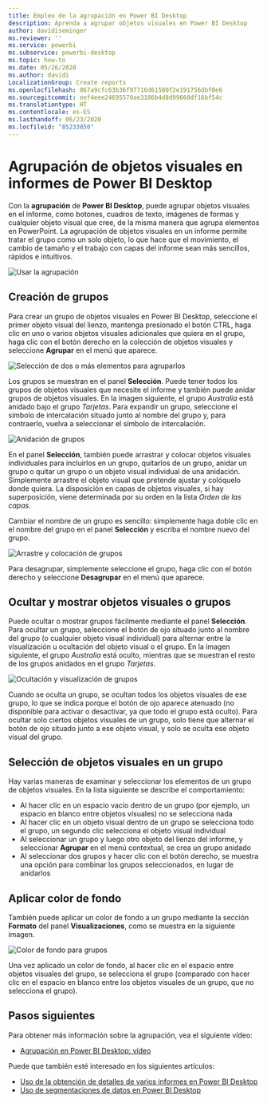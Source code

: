 ```yaml
---
title: Empleo de la agrupación en Power BI Desktop
description: Aprenda a agrupar objetos visuales en Power BI Desktop
author: davidiseminger
ms.reviewer: ''
ms.service: powerbi
ms.subservice: powerbi-desktop
ms.topic: how-to
ms.date: 05/26/2020
ms.author: davidi
LocalizationGroup: Create reports
ms.openlocfilehash: 067a9cfc63b36f97716d61580f2e191756dbf0e6
ms.sourcegitcommit: eef4eee24695570ae3186b4d8d99660df16bf54c
ms.translationtype: HT
ms.contentlocale: es-ES
ms.lasthandoff: 06/23/2020
ms.locfileid: "85233850"
---
```

# <a name="group-visuals-in-power-bi-desktop-reports"></a>Agrupación de objetos visuales en informes de Power BI Desktop
Con la **agrupación** de **Power BI Desktop**, puede agrupar objetos visuales en el informe, como botones, cuadros de texto, imágenes de formas y cualquier objeto visual que cree, de la misma manera que agrupa elementos en PowerPoint. La agrupación de objetos visuales en un informe permite tratar el grupo como un solo objeto, lo que hace que el movimiento, el cambio de tamaño y el trabajo con capas del informe sean más sencillos, rápidos e intuitivos.

![Usar la agrupación](media/desktop-grouping-visuals/grouping-visuals-01.png)


## <a name="creating-groups"></a>Creación de grupos

Para crear un grupo de objetos visuales en Power BI Desktop, seleccione el primer objeto visual del lienzo, mantenga presionado el botón CTRL, haga clic en uno o varios objetos visuales adicionales que quiera en el grupo, haga clic con el botón derecho en la colección de objetos visuales y seleccione **Agrupar** en el menú que aparece.

![Selección de dos o más elementos para agruparlos](media/desktop-grouping-visuals/grouping-visuals-02.png)

Los grupos se muestran en el panel **Selección**. Puede tener todos los grupos de objetos visuales que necesite el informe y también puede anidar grupos de objetos visuales. En la imagen siguiente, el grupo *Australia* está anidado bajo el grupo *Tarjetas*. Para expandir un grupo, seleccione el símbolo de intercalación situado junto al nombre del grupo y, para contraerlo, vuelva a seleccionar el símbolo de intercalación. 

![Anidación de grupos](media/desktop-grouping-visuals/grouping-visuals-03.png)

En el panel **Selección**, también puede arrastrar y colocar objetos visuales individuales para incluirlos en un grupo, quitarlos de un grupo, anidar un grupo o quitar un grupo o un objeto visual individual de una anidación. Simplemente arrastre el objeto visual que pretende ajustar y colóquelo donde quiera. La disposición en capas de objetos visuales, si hay superposición, viene determinada por su orden en la lista *Orden de las capas*.

Cambiar el nombre de un grupo es sencillo: simplemente haga doble clic en el nombre del grupo en el panel **Selección** y escriba el nombre nuevo del grupo.

![Arrastre y colocación de grupos](media/desktop-grouping-visuals/grouping-visuals-04.png)

Para desagrupar, simplemente seleccione el grupo, haga clic con el botón derecho y seleccione **Desagrupar** en el menú que aparece.

## <a name="hide-and-show-visuals-or-groups"></a>Ocultar y mostrar objetos visuales o grupos

Puede ocultar o mostrar grupos fácilmente mediante el panel **Selección**. Para ocultar un grupo, seleccione el botón de ojo situado junto al nombre del grupo (o cualquier objeto visual individual) para alternar entre la visualización u ocultación del objeto visual o el grupo. En la imagen siguiente, el grupo *Australia* está oculto, mientras que se muestran el resto de los grupos anidados en el grupo *Tarjetas*.


![Ocultación y visualización de grupos](media/desktop-grouping-visuals/grouping-visuals-05.png)

Cuando se oculta un grupo, se ocultan todos los objetos visuales de ese grupo, lo que se indica porque el botón de ojo aparece atenuado (no disponible para activar o desactivar, ya que todo el grupo está oculto). Para ocultar solo ciertos objetos visuales de un grupo, solo tiene que alternar el botón de ojo situado junto a ese objeto visual, y solo se oculta ese objeto visual del grupo.

## <a name="selecting-visuals-within-a-group"></a>Selección de objetos visuales en un grupo

Hay varias maneras de examinar y seleccionar los elementos de un grupo de objetos visuales. En la lista siguiente se describe el comportamiento:

* Al hacer clic en un espacio vacío dentro de un grupo (por ejemplo, un espacio en blanco entre objetos visuales) no se selecciona nada
* Al hacer clic en un objeto visual dentro de un grupo se selecciona todo el grupo, un segundo clic selecciona el objeto visual individual
* Al seleccionar un grupo y luego otro objeto del lienzo del informe, y seleccionar **Agrupar** en el menú contextual, se crea un grupo anidado
* Al seleccionar dos grupos y hacer clic con el botón derecho, se muestra una opción para combinar los grupos seleccionados, en lugar de anidarlos

## <a name="apply-background-color"></a>Aplicar color de fondo

También puede aplicar un color de fondo a un grupo mediante la sección **Formato** del panel **Visualizaciones**, como se muestra en la siguiente imagen. 

![Color de fondo para grupos](media/desktop-grouping-visuals/grouping-visuals-06.png)

Una vez aplicado un color de fondo, al hacer clic en el espacio entre objetos visuales del grupo, se selecciona el grupo (comparado con hacer clic en el espacio en blanco entre los objetos visuales de un grupo, que no selecciona el grupo). 


## <a name="next-steps"></a>Pasos siguientes
Para obtener más información sobre la agrupación, vea el siguiente vídeo:

* [Agrupación en Power BI Desktop: vídeo](https://youtu.be/sf4n7VXoQHY?t=10)

Puede que también esté interesado en los siguientes artículos:

* [Uso de la obtención de detalles de varios informes en Power BI Desktop](desktop-cross-report-drill-through.md)
* [Uso de segmentaciones de datos en Power BI Desktop](../visuals/power-bi-visualization-slicers.md)
